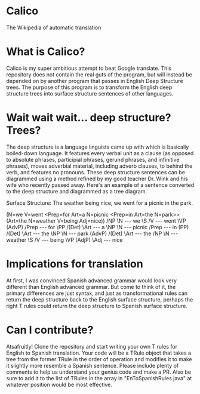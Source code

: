 # Calico
The Wikipedia of automatic translation

# What is Calico?
Calico is my super ambitious attempt to beat Google translate. This repository does not contain the real guts of the program, but will instead be depended on by another program that passes in English Deep Structure trees. The purpose of this program is to transform the English deep structure trees into surface structure sentences of other languages.

# Wait wait wait... deep structure? Trees?
The deep structure is a language linguists came up with which is basically boiled-down language. It features every verbal unit as a clause (as opposed to absolute phrases, participial phrases, gerund phrases, and infinitive phrases), moves adverbial material, including adverb clauses, to behind the verb, and features no pronouns. These deep structure sentences can be diagrammed using a method refined by my good teacher Dr. Wink and his wife who recently passed away. Here's an example of a sentence converted to the deep structure and diagrammed as a tree diagram.

Surface Structure: The weather being nice, we went for a picnic in the park.

(N=we V=went <Prep=for Art=a N=picnic <Prep=in Art=the N=park>> (Art=the N=weather V=being Adj=nice))
    /NP
         \N --- we
\S
         /V --- went
    \VP
         \(AdvP)
                       /Prep --- for
                  \PP
                            /(Det)
                                    \Art --- a
                       \NP
                            \N --- picnic
                                   /Prep --- in
                            \(PP)
                                        /(Det)
                                                \Art --- the
                                   \NP
                                        \N --- park
         \(AdvP)
                           /(Det)
                                   \Art --- the
                      /NP
                           \N --- weather
                  \S
                           /V --- being
                      \VP
                           \(AdjP)
                                    \Adj --- nice

# Implications for translation

At first, I was convinced Spanish advanced grammar would look very different than English advanced grammar. But come to think of it, the primary differences are just syntax, and just as transformational rules can return the deep structure back to the English surface structure, perhaps the right T rules could return the deep structure to Spanish surface structure.

# Can I contribute?

Atsafruitly! Clone the repository and start writing your own T rules for English to Spanish translation. Your code will be a TRule object that takes a tree from the former TRule in the order of operation and modifies it to make it slightly more resemble a Spanish sentence. Please include plenty of comments to help us understand your genius code and make a PR. Also be sure to add it to the list of TRules in the array in "EnToSpanishRules.java" at whatever position would be most effective.
